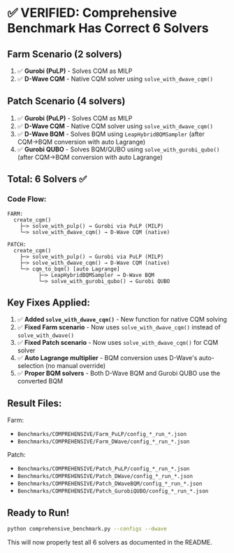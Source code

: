 # ✅ VERIFIED: Comprehensive Benchmark Has Correct 6 Solvers

## Farm Scenario (2 solvers)
1. ✅ **Gurobi (PuLP)** - Solves CQM as MILP
2. ✅ **D-Wave CQM** - Native CQM solver using `solve_with_dwave_cqm()`

## Patch Scenario (4 solvers)
1. ✅ **Gurobi (PuLP)** - Solves CQM as MILP
2. ✅ **D-Wave CQM** - Native CQM solver using `solve_with_dwave_cqm()`
3. ✅ **D-Wave BQM** - Solves BQM using `LeapHybridBQMSampler` (after CQM→BQM conversion with auto Lagrange)
4. ✅ **Gurobi QUBO** - Solves BQM/QUBO using `solve_with_gurobi_qubo()` (after CQM→BQM conversion with auto Lagrange)

## Total: 6 Solvers ✅

### Code Flow:

```
FARM:
  create_cqm() 
    ├─> solve_with_pulp() → Gurobi via PuLP (MILP)
    └─> solve_with_dwave_cqm() → D-Wave CQM (native)

PATCH:
  create_cqm()
    ├─> solve_with_pulp() → Gurobi via PuLP (MILP)
    ├─> solve_with_dwave_cqm() → D-Wave CQM (native)
    └─> cqm_to_bqm() [auto Lagrange]
          ├─> LeapHybridBQMSampler → D-Wave BQM
          └─> solve_with_gurobi_qubo() → Gurobi QUBO
```

## Key Fixes Applied:

1. ✅ **Added `solve_with_dwave_cqm()`** - New function for native CQM solving
2. ✅ **Fixed Farm scenario** - Now uses `solve_with_dwave_cqm()` instead of `solve_with_dwave()`
3. ✅ **Fixed Patch scenario** - Now uses `solve_with_dwave_cqm()` for CQM solver
4. ✅ **Auto Lagrange multiplier** - BQM conversion uses D-Wave's auto-selection (no manual override)
5. ✅ **Proper BQM solvers** - Both D-Wave BQM and Gurobi QUBO use the converted BQM

## Result Files:

Farm:
- `Benchmarks/COMPREHENSIVE/Farm_PuLP/config_*_run_*.json`
- `Benchmarks/COMPREHENSIVE/Farm_DWave/config_*_run_*.json`

Patch:
- `Benchmarks/COMPREHENSIVE/Patch_PuLP/config_*_run_*.json`
- `Benchmarks/COMPREHENSIVE/Patch_DWave/config_*_run_*.json`
- `Benchmarks/COMPREHENSIVE/Patch_DWaveBQM/config_*_run_*.json`
- `Benchmarks/COMPREHENSIVE/Patch_GurobiQUBO/config_*_run_*.json`

## Ready to Run!

```bash
python comprehensive_benchmark.py --configs --dwave
```

This will now properly test all 6 solvers as documented in the README.
